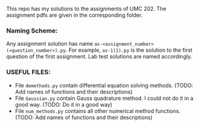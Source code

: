 This repo has my solutions to the assignments of UMC 202. The assignment pdfs are given in the corresponding folder. 

### Naming Scheme:
Any assignment solution has name `as-<assignment_number>(<question_number>).py`. For example, `as-1(1).py` is the solution to the first question of the first assignment. Lab test solutions are named accordingly. 

### USEFUL FILES:
- File `demethods.py` contain differential equation solving methods.
(TODO: Add names of functions and their descriptions)
- File `Gaussian.py` contain Gauss quadrature method. I could not do it in a good way.
(TODO: Do it in a good way)
- File `num_methods.py` contains all other numerical method functions.
(TODO: Add names of functions and their descriptions)